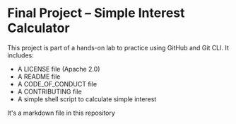 # Final Project – Simple Interest Calculator

This project is part of a hands-on lab to practice using GitHub and Git CLI. It includes:

- A LICENSE file (Apache 2.0)
- A README file
- A CODE_OF_CONDUCT file
- A CONTRIBUTING file
- A simple shell script to calculate simple interest

It's a markdown file in this repository
